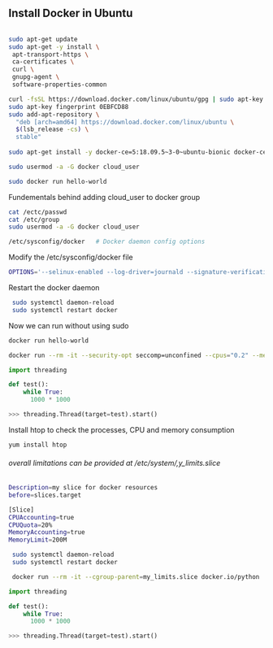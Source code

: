 ## Install Docker in Ubuntu


```bash

sudo apt-get update
sudo apt-get -y install \
 apt-transport-https \
 ca-certificates \
 curl \
 gnupg-agent \
 software-properties-common

curl -fsSL https://download.docker.com/linux/ubuntu/gpg | sudo apt-key add -
sudo apt-key fingerprint 0EBFCD88
sudo add-apt-repository \
  "deb [arch=amd64] https://download.docker.com/linux/ubuntu \
  $(lsb_release -cs) \
  stable"
 
sudo apt-get install -y docker-ce=5:18.09.5~3-0~ubuntu-bionic docker-ce-cli=5:18.09.5~3-0~ubuntu-bionic containerd.io

sudo usermod -a -G docker cloud_user

```

```bash
sudo docker run hello-world
```

Fundementals behind adding cloud_user to docker group

```bash
cat /ectc/passwd
cat /etc/group
sudo usermod -a -G docker cloud_user

/etc/sysconfig/docker   # Docker daemon config options
```

Modify the /etc/sysconfig/docker file 

```bash
OPTIONS='--selinux-enabled --log-driver=journald --signature-verification=false -G docker'
``` 

Restart the docker daemon

```bash
 sudo systemctl daemon-reload
 sudo systemctl restart docker

``` 

Now we can run without using sudo

```bash
docker run hello-world
```

```bash
docker run --rm -it --security-opt seccomp=unconfined --cpus="0.2" --memory="500m" docker.io/python
```

```python
import threading

def test():
    while True:
      1000 * 1000

>>> threading.Thread(target=test).start()
```

Install htop to check the processes, CPU and memory consumption

```bash
yum install htop
```

###### overall limitations can be provided at /etc/system/,y_limits.slice

```bash
Description=my slice for docker resources
before=slices.target

[Slice]
CPUAccounting=true
CPUQuota=20%
MemoryAccounting=true
MemoryLimit=200M
```
```bash
 sudo systemctl daemon-reload
 sudo systemctl restart docker
``` 
```bash
 docker run --rm -it --cgroup-parent=my_limits.slice docker.io/python
``` 
```python
import threading

def test():
    while True:
      1000 * 1000

>>> threading.Thread(target=test).start()
```
